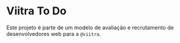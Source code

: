 # Viitra To Do
Este projeto é parte de um modelo de avaliação e recrutamento de desenvolvedores web para a `@viitra`.